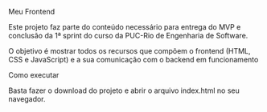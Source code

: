 Meu Frontend

Este projeto faz parte do conteúdo necessário para entrega do MVP e conclusão da 1ª sprint do curso da PUC-Rio de Engenharia de Software.

O objetivo é mostrar todos os recursos que compõem o frontend (HTML, CSS e JavaScript) e a sua comunicação com o backend
em funcionamento 

Como executar

Basta fazer o download do projeto e abrir o arquivo index.html no seu navegador.
